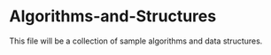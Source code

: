 # Algorithms-and-Structures
This file will be a collection of sample algorithms and data structures.
